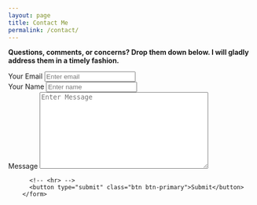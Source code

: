 ```yaml
---
layout: page
title: Contact Me
permalink: /contact/
---
```


**Questions, comments, or concerns?  Drop them down below.  I will gladly address them in a timely fashion.**

<form accept-charset="UTF-8" action="https://getform.io/f/cb42cfb2-7b11-4a2c-8c7b-31a1e5db7c28" method="POST" enctype="multipart/form-data" target="_blank">
          <div class="form-group">
            <label for="exampleInputEmail1" required="required">Your Email</label>
            <input type="email" name="email" class="form-control" id="exampleInputEmail1" aria-describedby="emailHelp" placeholder="Enter email">
          </div>
          <div class="form-group">
            <label for="exampleInputName">Your Name</label>
            <input type="text" name="name" class="form-control" id="exampleInputName" placeholder="Enter name" required="required">
          </div>
          <!-- <div class="form-group">
            <label for="exampleFormControlSelect1">Favourite Platform</label>
            <select class="form-control" id="exampleFormControlSelect1" name="platform" required="required">
              <option>Github</option>
              <option>Gitlab</option>
              <option>Bitbucket</option>
            </select>
          </div> -->
          <!-- <hr> -->
          <div class="form-group">
            <label for="exampleInputName">Message</label>
            <textarea name="your-message" cols="40" rows="10" class="form-control" aria-invalid="false" placeholder="Enter Message"></textarea>
          </div>

          <!-- <hr> -->
          <button type="submit" class="btn btn-primary">Submit</button>
        </form>
